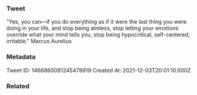 ### Tweet
"Yes, you can—if you do everything as if it were the last thing you were doing in your life, and stop being aimless, stop letting your emotions override what your mind tells you, stop being hypocritical, self-centered, irritable." Marcus Aurelius

### Metadata
Tweet ID: 1466860081245478919
Created At: 2021-12-03T20:01:10.000Z

### Related

